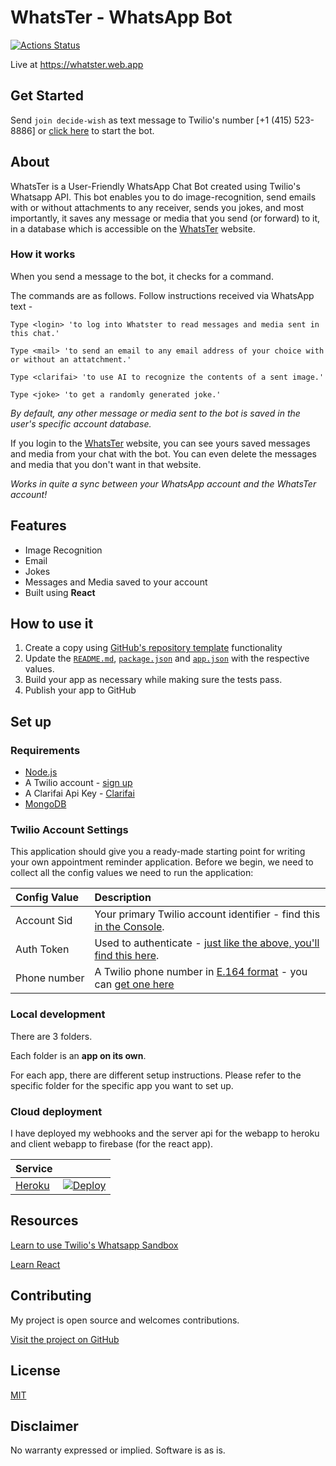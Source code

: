 # WhatsTer - WhatsApp Bot

[![Actions Status](https://github.com/twilio-labs/sample-template-nodejs/workflows/Node%20CI/badge.svg)](https://github.com/twilio-labs/sample-appointment-reminders/actions)

Live at https://whatster.web.app

## Get Started

Send ```join decide-wish```  as text message to Twilio's number [+1 (415) 523-8886] or [click here](https://api.whatsapp.com/send?phone=14155238886&text=join%20decide-wish) to start the bot.



## About

WhatsTer is a User-Friendly WhatsApp Chat Bot created using Twilio's Whatsapp API. This bot enables you to do image-recognition, send emails with or without attachments to any receiver, sends you jokes, and most importantly, it saves any message or media that you send (or forward) to it, in a database which is accessible on the [WhatsTer](https://whatster.web.app/) website.



### How it works

When you send a message to the bot, it checks for a command. 

The commands are as follows. Follow instructions received via WhatsApp text - 


```Type <login> 'to log into Whatster to read messages and media sent in this chat.'```

```Type <mail> 'to send an email to any email address of your choice with or without an attatchment.'```

```Type <clarifai> 'to use AI to recognize the contents of a sent image.'```

```Type <joke> 'to get a randomly generated joke.'```


_By default, any other message or media sent to the bot is saved in the user's specific account database._


If you login to the [WhatsTer](https://whatster.web.app/) website, you can see yours saved messages and media from your chat with the bot.
You can even delete the messages and media that you don't want in that website.

_Works in quite a sync between your WhatsApp account and the WhatsTer account!_


## Features

- Image Recognition
- Email
- Jokes
- Messages and Media saved to your account
- Built using **React**

## How to use it

1. Create a copy using [GitHub's repository template](https://help.github.com/en/github/creating-cloning-and-archiving-repositories/creating-a-repository-from-a-template) functionality
2. Update the [`README.md`](README.md), [`package.json`](package.json) and [`app.json`](app.json) with the respective values.
3. Build your app as necessary while making sure the tests pass.
4. Publish your app to GitHub

## Set up

### Requirements

- [Node.js](https://nodejs.org/)
- A Twilio account - [sign up](https://www.twilio.com/try-twilio)
- A Clarifai Api Key - [Clarifai](https://www.clarifai.com/)
- [MongoDB](https://docs.mongodb.com/manual/installation/)

### Twilio Account Settings

This application should give you a ready-made starting point for writing your
own appointment reminder application. Before we begin, we need to collect
all the config values we need to run the application:

| Config&nbsp;Value | Description                                                                                                                                                  |
| :---------------- | :----------------------------------------------------------------------------------------------------------------------------------------------------------- |
| Account&nbsp;Sid  | Your primary Twilio account identifier - find this [in the Console](https://www.twilio.com/console).                                                         |
| Auth&nbsp;Token   | Used to authenticate - [just like the above, you'll find this here](https://www.twilio.com/console).                                                         |
| Phone&nbsp;number | A Twilio phone number in [E.164 format](https://en.wikipedia.org/wiki/E.164) - you can [get one here](https://www.twilio.com/console/phone-numbers/incoming) |

### Local development

There are 3 folders.

Each folder is an **app on its own**.

For each app, there are different setup instructions. Please refer to the specific folder for the specific app you want to set up.

### Cloud deployment

I have deployed my webhooks and the server api for the webapp to heroku and client webapp to firebase (for the  react app).

| Service                           |                                                                                                                                                                                                                           |
| :-------------------------------- | :------------------------------------------------------------------------------------------------------------------------------------------------------------------------------------------------------------------------ |
| [Heroku](https://www.heroku.com/) | [![Deploy](https://www.herokucdn.com/deploy/button.svg)](https://heroku.com/deploy)                                                                                                                                       |


## Resources

[Learn to use Twilio's Whatsapp Sandbox](https://www.twilio.com/docs/whatsapp/api#twilio-sandbox-for-whatsapp)

[Learn React](https://reactjs.org/tutorial/tutorial.html)

## Contributing

My project is open source and welcomes contributions.

[Visit the project on GitHub](https://github.com/aditya-mitra/whatster)

## License

[MIT](http://www.opensource.org/licenses/mit-license.html)

## Disclaimer

No warranty expressed or implied. Software is as is.
